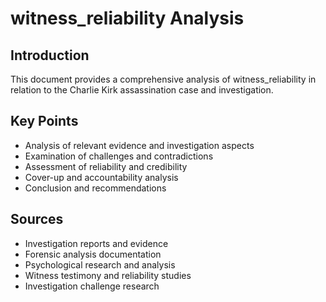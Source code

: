 # witness_reliability Analysis

## Introduction

This document provides a comprehensive analysis of witness_reliability in relation to the Charlie Kirk assassination case and investigation.

## Key Points

- Analysis of relevant evidence and investigation aspects
- Examination of challenges and contradictions
- Assessment of reliability and credibility
- Cover-up and accountability analysis
- Conclusion and recommendations

## Sources
- Investigation reports and evidence
- Forensic analysis documentation
- Psychological research and analysis
- Witness testimony and reliability studies
- Investigation challenge research
